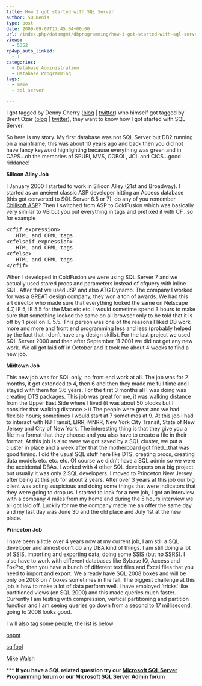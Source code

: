 ```yaml
---
title: How I got started with SQL Server
author: SQLDenis
type: post
date: 2009-09-07T17:45:04+00:00
url: /index.php/datamgmt/dbprogramming/how-i-got-started-with-sql-server/
views:
  - 5352
rp4wp_auto_linked:
  - 1
categories:
  - Database Administration
  - Database Programming
tags:
  - meme
  - sql server

---
```

I got tagged by Denny Cherry ([blog][1] | [twitter][2]) who himself got tagged by Brent Ozar ([blog][3] | [twitter][4]), they want to know how I got started with SQL Server.

So here is my story. My first database was not SQL Server but DB2 running on a mainframe; this was about 10 years ago and back then you did not have fancy keyword highlighting because everything was green and in CAPS&#8230;oh the memories of SPUFI, MVS, COBOL, JCL and CICS&#8230;good riddance!

**Silicon Alley Job**
  
I January 2000 I started to work in Silicon Alley (21st and Broadway). I started as an <s>ancient</s> classic ASP developer hitting an Access database (this got converted to SQL Server 6.5 or 7), do any of you remember [Chilisoft ASP][5]? Then I switched from ASP to ColdFusion which was basically very similar to VB but you put everything in tags and prefixed it with CF&#8230;so for example 

<pre>&lt;cfif expression&gt;
   HTML and CFML tags
&lt;cfelseif expression&gt;
   HTML and CFML tags 
&lt;cfelse&gt;
   HTML and CFML tags
&lt;/cfif&gt;</pre>

When I developed in ColdFusion we were using SQL Server 7 and we actually used stored procs and parameters instead of cfquery with inline SQL. After that we used JSP and also ATG Dynamo. The company I worked for was a GREAT design company, they won a ton of awards. We had this art director who made sure that everything looked the same on Netscape 4.7, IE 5, IE 5.5 for the Mac etc etc. I would sometime spend 3 hours to make sure that something looked the same on all browser only to be told that it is off by 1 pixel on IE 5.5. This person was one of the reasons I liked DB work more and more and front end programming less and less (probably helped by the fact that I don&#8217;t have any design skills). For the last project we used SQL Server 2000 and then after September 11 2001 we did not get any new work. We all got laid off in October and it took me about 4 weeks to find a new job.

**Midtown Job**
  
This new job was for SQL only, no front end work at all. The job was for 2 months, it got extended to 4, then 6 and then they made me full time and I stayed with them for 3.6 years. For the first 3 months all I was doing was creating DTS packages. This job was great for me, it was walking distance from the Upper East Side where I lived (it was about 50 blocks but I consider that walking distance :-)) The people were great and we had flexible hours; sometimes I would start at 7 sometimes at 9. At this job I had to interact with NJ Transit, LIRR, MNRR, New York City Transit, State of New Jersey and City of New York. The interesting thing is that they give you a file in a format that they choose and you also have to create a file in their format. At this job is also were we got saved by a SQL cluster, we put a cluster in place and a week after that the motherboard got fried&#8230;that was good timing. I did the usual SQL stuff here like DTS, creating procs, creating data models etc. etc. etc. Of course we didn&#8217;t have a SQL admin so we were the accidental DBAs. I worked with 4 other SQL developers on a big project but usually it was only 2 SQL developers. I moved to Princeton New Jersey after being at this job for about 2 years. After over 3 years at this job our big client was acting suspicious and doing some things that were indicators that they were going to drop us. I started to look for a new job, I got an interview with a company 4 miles from my home and during the 5 hours interview we all got laid off. Luckily for me the company made me an offer the same day and my last day was June 30 and the old place and July 1st at the new place.

**Princeton Job**
  
I have been a little over 4 years now at my current job, I am still a SQL developer and almost don&#8217;t do any DBA kind of things. I am still doing a lot of SSIS, importing and exporting data, doing some SSIS (but no SSRS). I also have to work with different databases like Sybase IQ, Access and FoxPro, then you have a bunch of different text files and Excel files that you need to import and export. We already have SQL 2008 boxes and will be only on 2008 on 7 boxes sometimes in the fall. The biggest challenge at this job is how to make a lot of data perform well. I have employed &#8216;tricks&#8217; like partitioned views (on SQL 2000) and this made queries much faster. Currently I am testing with compression, vertical partitioning and partition function and I am seeing queries go down from a second to 17 millisecond, going to 2008 looks good.

I will also tag some people, the list is below
  
[onpnt][6]
  
[sqlfool][7]
  
[Mike Walsh][8]



\*** **If you have a SQL related question try our [Microsoft SQL Server Programming][9] forum or our [Microsoft SQL Server Admin][10] forum**<ins></ins>

 [1]: http://itknowledgeexchange.techtarget.com/sql-server/how-i-got-started-in-it/
 [2]: http://twitter.com/mrdenny
 [3]: http://www.brentozar.com/archive/2009/04/starting-the-sql-journey/
 [4]: http://twitter.com/brento
 [5]: http://www.sun.com/software/chilisoft/
 [6]: /index.php/All/?disp=authdir&author=68
 [7]: http://sqlfool.com/
 [8]: http://www.straightpathsql.com/blog
 [9]: http://forum.ltd.local/viewforum.php?f=17
 [10]: http://forum.ltd.local/viewforum.php?f=22